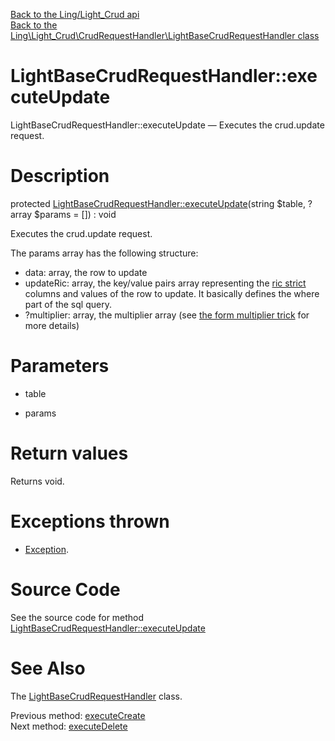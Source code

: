 [Back to the Ling/Light_Crud api](https://github.com/lingtalfi/Light_Crud/blob/master/doc/api/Ling/Light_Crud.md)<br>
[Back to the Ling\Light_Crud\CrudRequestHandler\LightBaseCrudRequestHandler class](https://github.com/lingtalfi/Light_Crud/blob/master/doc/api/Ling/Light_Crud/CrudRequestHandler/LightBaseCrudRequestHandler.md)


LightBaseCrudRequestHandler::executeUpdate
================



LightBaseCrudRequestHandler::executeUpdate — Executes the crud.update request.




Description
================


protected [LightBaseCrudRequestHandler::executeUpdate](https://github.com/lingtalfi/Light_Crud/blob/master/doc/api/Ling/Light_Crud/CrudRequestHandler/LightBaseCrudRequestHandler/executeUpdate.md)(string $table, ?array $params = []) : void




Executes the crud.update request.


The params array has the following structure:

- data: array, the row to update
- updateRic: array, the key/value pairs array representing the [ric strict](https://github.com/lingtalfi/NotationFan/blob/master/ric.md#the-strict-ric) columns and values of the row to update. It basically defines the where part of the sql query.
- ?multiplier: array, the multiplier array (see [the form multiplier trick](https://github.com/lingtalfi/TheBar/blob/master/discussions/form-multiplier.md) for more details)




Parameters
================


- table

    

- params

    


Return values
================

Returns void.


Exceptions thrown
================

- [Exception](http://php.net/manual/en/class.exception.php).&nbsp;







Source Code
===========
See the source code for method [LightBaseCrudRequestHandler::executeUpdate](https://github.com/lingtalfi/Light_Crud/blob/master/CrudRequestHandler/LightBaseCrudRequestHandler.php#L167-L204)


See Also
================

The [LightBaseCrudRequestHandler](https://github.com/lingtalfi/Light_Crud/blob/master/doc/api/Ling/Light_Crud/CrudRequestHandler/LightBaseCrudRequestHandler.md) class.

Previous method: [executeCreate](https://github.com/lingtalfi/Light_Crud/blob/master/doc/api/Ling/Light_Crud/CrudRequestHandler/LightBaseCrudRequestHandler/executeCreate.md)<br>Next method: [executeDelete](https://github.com/lingtalfi/Light_Crud/blob/master/doc/api/Ling/Light_Crud/CrudRequestHandler/LightBaseCrudRequestHandler/executeDelete.md)<br>

